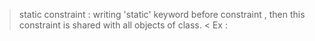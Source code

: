 > static constraint : writing 'static' keyword before constraint , then this constraint is shared with all objects of class.
< Ex :
> 
